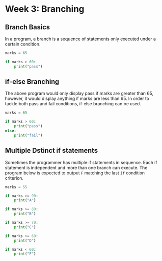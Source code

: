 # Week 3: Branching

## Branch Basics
In a program, a branch is a sequence of statements only executed under a certain condition.
```python
marks = 65

if marks > 60:
    print("pass")
```

## if-else Branching
The above program would only display pass if marks are greater than 65, however, it would display anything if marks are less than 65. In order to tackle both pass and fail conditions, if-else branching can be used.
```python
marks = 65

if marks > 60:
    print("pass")
else:
    print("fail")
```

## Multiple Dstinct if statements
Sometimes the programmer has multiple if statements in sequence. Each if statement is independent and more than one branch can execute. The program below is expected to output `F` matching the last `if` condition criterion.
```python
marks = 55

if marks >= 90:
    print("A")

if marks >= 80:
    print("B")

if marks >= 70:
    print("C")

if marks >= 60:
    print("D")

if marks < 60:
    print("F")
```
